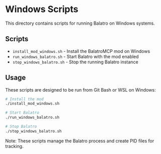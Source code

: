 # Windows Scripts

This directory contains scripts for running Balatro on Windows systems.

## Scripts

- `install_mod_windows.sh` - Install the BalatroMCP mod on Windows
- `run_windows_balatro.sh` - Start Balatro with the mod enabled
- `stop_windows_balatro.sh` - Stop the running Balatro instance

## Usage

These scripts are designed to be run from Git Bash or WSL on Windows:

```bash
# Install the mod
./install_mod_windows.sh

# Start Balatro
./run_windows_balatro.sh

# Stop Balatro
./stop_windows_balatro.sh
```

Note: These scripts manage the Balatro process and create PID files for tracking.